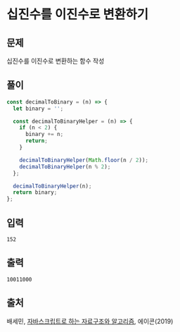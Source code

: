 # 십진수를 이진수로 변환하기

## 문제

십진수를 이진수로 변환하는 함수 작성

## 풀이

```javascript
const decimalToBinary = (n) => {
  let binary = '';

  const decimalToBinaryHelper = (n) => {
    if (n < 2) {
      binary += n;
      return;
    }

    decimalToBinaryHelper(Math.floor(n / 2));
    decimalToBinaryHelper(n % 2);
  };

  decimalToBinaryHelper(n);
  return binary;
};
```

## 입력

```text
152
```

## 출력

```text
10011000

```

## 출처

배세민, [자바스크립트로 하는 자료구조와 알고리즘](http://seoji.nl.go.kr/landingPage?isbn=9791161753447), 에이콘(2019)
